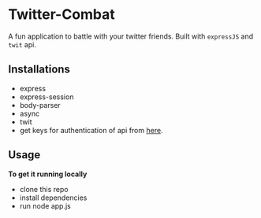 # Twitter-Combat

A fun application to battle with your twitter friends. Built with `expressJS` and `twit` api.

## Installations
 
 - express
 - express-session
 - body-parser
 - async
 - twit </br>
 - get keys for authentication of api from [here](https://developer.twitter.com/). </br>
## Usage

**To get it running locally**
  
  - clone this repo
  - install dependencies
  - run node app.js 

